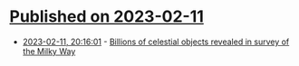 # [Published on 2023-02-11](index.md)

* [2023-02-11, 20:16:01](https://news.ycombinator.com/item?id=34755887) - [Billions of celestial objects revealed in survey of the Milky Way](https://noirlab.edu/public/news/noirlab2301/)
